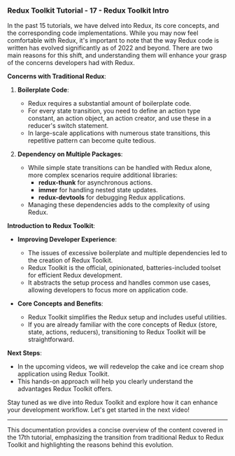 ### Redux Toolkit Tutorial - 17 - Redux Toolkit Intro

In the past 15 tutorials, we have delved into Redux, its core concepts, and the corresponding code implementations. While you may now feel comfortable with Redux, it's important to note that the way Redux code is written has evolved significantly as of 2022 and beyond. There are two main reasons for this shift, and understanding them will enhance your grasp of the concerns developers had with Redux.

**Concerns with Traditional Redux**:
1. **Boilerplate Code**:
   - Redux requires a substantial amount of boilerplate code.
   - For every state transition, you need to define an action type constant, an action object, an action creator, and use these in a reducer's switch statement.
   - In large-scale applications with numerous state transitions, this repetitive pattern can become quite tedious.

2. **Dependency on Multiple Packages**:
   - While simple state transitions can be handled with Redux alone, more complex scenarios require additional libraries:
     - **redux-thunk** for asynchronous actions.
     - **immer** for handling nested state updates.
     - **redux-devtools** for debugging Redux applications.
   - Managing these dependencies adds to the complexity of using Redux.

**Introduction to Redux Toolkit**:
- **Improving Developer Experience**:
  - The issues of excessive boilerplate and multiple dependencies led to the creation of Redux Toolkit.
  - Redux Toolkit is the official, opinionated, batteries-included toolset for efficient Redux development.
  - It abstracts the setup process and handles common use cases, allowing developers to focus more on application code.

- **Core Concepts and Benefits**:
  - Redux Toolkit simplifies the Redux setup and includes useful utilities.
  - If you are already familiar with the core concepts of Redux (store, state, actions, reducers), transitioning to Redux Toolkit will be straightforward.

**Next Steps**:
- In the upcoming videos, we will redevelop the cake and ice cream shop application using Redux Toolkit.
- This hands-on approach will help you clearly understand the advantages Redux Toolkit offers.

Stay tuned as we dive into Redux Toolkit and explore how it can enhance your development workflow. Let's get started in the next video!

---

This documentation provides a concise overview of the content covered in the 17th tutorial, emphasizing the transition from traditional Redux to Redux Toolkit and highlighting the reasons behind this evolution.